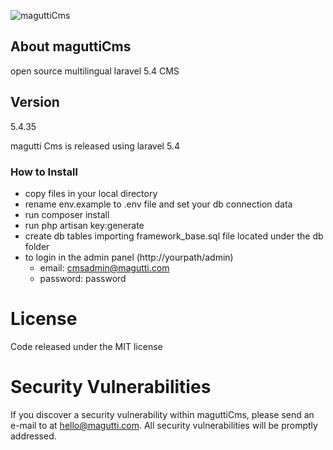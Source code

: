 ![maguttiCms](http://www.magutti.com/public/website/images/logo_colore.png)

## About maguttiCms
open source multilingual laravel 5.4 CMS

## Version
5.4.35

magutti Cms  is released using laravel 5.4

### How to Install
 
 - copy files in your local directory
 - rename env.example to .env file and set your db connection data
 - run composer install
 - run php artisan key:generate
 - create db tables importing framework_base.sql file located under the db folder
 - to login in the admin panel (http://yourpath/admin)
   - email: cmsadmin@magutti.com
   - password: password

 
  
License
=======
Code released under the MIT license

Security Vulnerabilities
=======
If you discover a security vulnerability within maguttiCms, please send an e-mail to  at hello@magutti.com. All security vulnerabilities will be promptly addressed.

